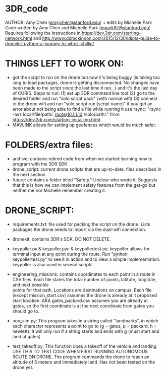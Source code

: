 # 3DR_code
AUTHOR: Amy Chen (amyjchen@stanford.edu) + edits by Michelle Park
Code written by Amy Chen and Michelle Park (mpark97@stanford.edu)
Requires following the instructions in 
https://dev.3dr.com/starting-network.html and http://www.ddmckinnon.com/2015/12/30/idiots-guide-to-dronekit-python-a-journey-to-whoz-chillin/

# THINGS LEFT TO WORK ON:
- got the script to run on the drone but now it's being buggy (is taking too long to load packages, drone is getting disconnected. No changes have been made to the script since the last time it ran...) and it's the last day of CURIS. Steps to run:
(1) set up 3DR command line tool
(2) go to the desired folder and run "solo script pack" (with normal wifi)
(3) connect to the drone wifi and run "solo script run [script name]"
if you get an error about not being able to find a file while running it use rsync: "rsync -avz local/file/path/. root@10.1.1.10:/solo/path/." from https://dev.3dr.com/starting-installing.html. 
- MAVLINK allows for setting up geofences which would be much safer. 

# FOLDERS/extra files:
- archive: contains retired code from when we started learning how to program
  with the 3DR SDK
- drone_script: current drone scripts that are up-to-date. files described in 
  the next section.
- future: contains a folder titled "Safety." Unclear who wrote it. Suggests that
  this is how we can implement safety features from the get-go but neither me 
  nor Michelle remember creating it. 

# DRONE_SCRIPT:

- requirements.txt: file used for packing the script on the drone. Lists 
  packages the drone needs to import via the dual-wifi connection.

- dronekit: contains 3DR's SDK. DO NOT DELETE.

- keypoller.py & keypoller.pyc & keypollertest.py: keypoller allows for terminal 
 input at any point during the route. Run "python keypollertest.py" to 
 see it in action and to view a simple implementation. keypoller is also used 
 in several scripts.  

- engineering_missions: contains coordinates to each point in a route in CSV files. 
  Each file states the total number of points, latitute, longitute, and next possible  
  points for that path. Locations are destinations on campus. Each file (except mission_start.csv) assumes the drone is already at it proposed start location. AKA gates_packard.csv assumes you are already at gates, so the first coordinate is at the next coordinate from gates you should go to. 

- non_sim.py: This program takes in a string called "landmarks", in which each character represents a point to go to (g = gates, p = packard, h = hewlett). It will only run if a string starts and ends with g (must start and land at gates).

- test_takeoff.py: This function does a takeoff of the vehicle and landing. 
  USE THIS TO TEST CODE WHEN FIRST RUNNING AUTONOMOUS ROUTE ON DRONE. The program 
  commands the drone to reach an altitude of 5 meters and immediately land. Has not been tested on the drone yet. 

 
